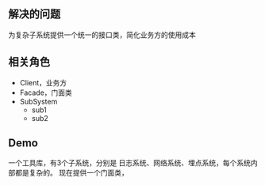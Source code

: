 
## 解决的问题

为复杂子系统提供一个统一的接口类，简化业务方的使用成本

## 相关角色

- Client，业务方
- Facade，门面类
- SubSystem
  - sub1
  - sub2

## Demo
一个工具库，有3个子系统，分别是 日志系统、网络系统、埋点系统，每个系统内部都是复杂的。
现在提供一个门面类，